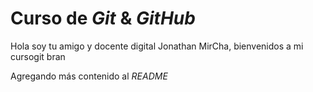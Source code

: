 # Curso de _Git_ & _GitHub_


Hola soy tu amigo y docente digital Jonathan MirCha, bienvenidos a mi cursogit bran

Agregando más contenido al _README_

